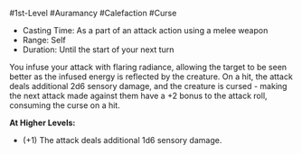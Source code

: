 #1st-Level #Auramancy #Calefaction #Curse
 
- Casting Time: As a part of an attack action using a melee weapon
- Range: Self
- Duration: Until the start of your next turn  

You infuse your attack with flaring radiance, allowing the target to be seen better as the infused energy is reflected by the creature. On a hit, the attack deals additional 2d6 sensory damage, and the creature is cursed - making the next attack made against them have a +2 bonus to the attack roll, consuming the curse on a hit.
 
**At Higher Levels:** 
* (+1) The attack deals additional 1d6 sensory damage.